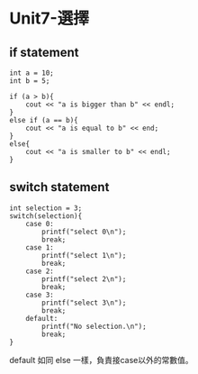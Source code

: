 # Unit7-選擇

## if statement
    int a = 10;
    int b = 5;

    if (a > b){
        cout << "a is bigger than b" << endl;
    }
    else if (a == b){
        cout << "a is equal to b" << end;
    }
    else{
        cout << "a is smaller to b" << endl;
    }

## switch statement
    int selection = 3;
    switch(selection){
        case 0:
            printf("select 0\n");
            break;
        case 1:
            printf("select 1\n");
            break;
        case 2:
            printf("select 2\n");
            break;
        case 3:
            printf("select 3\n");
            break;
        default:
            printf("No selection.\n");
            break;
    }
default 如同 else 一樣，負責接case以外的常數值。
